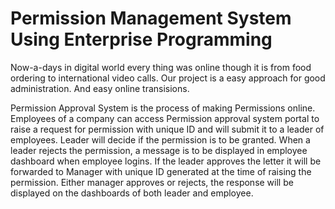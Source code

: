 # Permission Management System  Using Enterprise Programming

Now-a-days in digital world every thing was online though it is from food ordering to international video calls. Our project is a easy approach for good administration. And easy online transisions. 

Permission Approval System is the process of making Permissions online. Employees of a company can access Permission approval system portal to raise a request for permission with unique ID and will submit it to a leader of employees. Leader will decide if the permission is to be granted. When a leader rejects the permission, a message is to be displayed in employee dashboard when employee logins. If the leader approves the letter it will be forwarded to Manager with unique ID generated at the time of raising the permission. Either manager approves or rejects, the response will be displayed on the dashboards of both leader and employee.
